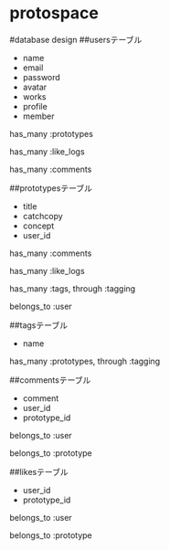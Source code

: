 # protospace
#database design
##usersテーブル
* name
* email
* password
* avatar
* works
* profile
* member

has_many :prototypes

has_many :like_logs

has_many :comments

##prototypesテーブル
* title
* catchcopy
* concept
* user_id

has_many :comments

has_many :like_logs

has_many :tags, through :tagging

belongs_to :user

##tagsテーブル
* name

has_many :prototypes, through :tagging

##commentsテーブル
* comment
* user_id
* prototype_id

belongs_to :user

belongs_to :prototype

##likesテーブル
* user_id
* prototype_id

belongs_to :user

belongs_to :prototype
